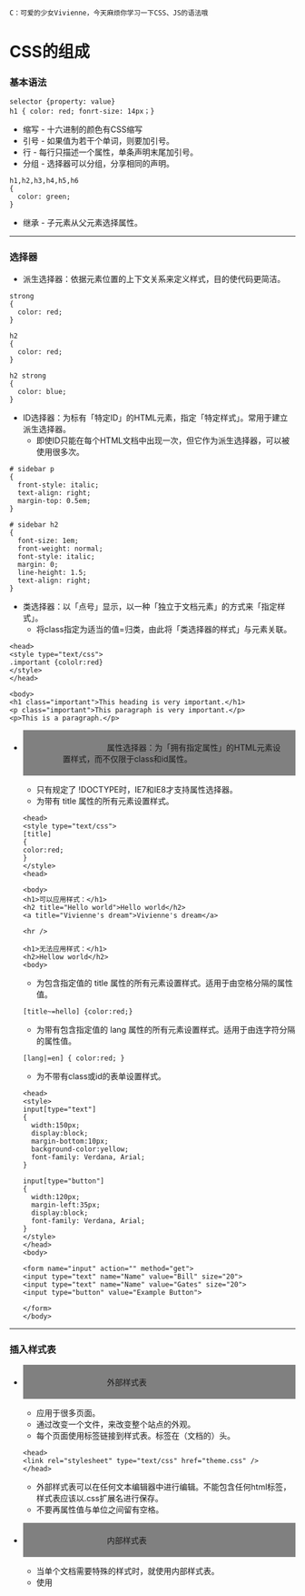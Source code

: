 ```
C：可爱的少女Vivienne，今天麻烦你学习一下CSS、JS的语法哦
```

# CSS的组成
  
### 基本语法
  ```
  selector {property: value}
  h1 { color: red; fonrt-size: 14px；}
  ```
  * 缩写 - 十六进制的颜色有CSS缩写
  * 引号 - 如果值为若干个单词，则要加引号。
  * 行 - 每行只描述一个属性，单条声明末尾加引号。
  * 分组 - 选择器可以分组，分享相同的声明。
  ```
  h1,h2,h3,h4,h5,h6
  {
    color: green;
  }
  ```
  - 继承 - 子元素从父元素选择属性。
  
 ---
  
### 选择器
  * 派生选择器：依据元素位置的上下文关系来定义样式，目的使代码更简洁。
  ```
  strong
  {
    color: red;
  }
  
  h2
  {
    color: red;
  }

  h2 strong
  {
    color: blue;
  }
  ```

  * ID选择器：为标有「特定ID」的HTML元素，指定「特定样式」。常用于建立派生选择器。
    - 即使ID只能在每个HTML文档中出现一次，但它作为派生选择器，可以被使用很多次。
  ```
  # sidebar p 
  {
    front-style: italic;
    text-align: right;
    margin-top: 0.5em;
  }
    
  # sidebar h2 
  {
    font-size: 1em;
    front-weight: normal;
    font-style: italic;
    margin: 0;
    line-height: 1.5;
    text-align: right;
  }
  ```
  
  * 类选择器：以「点号」显示，以一种「独立于文档元素」的方式来「指定样式」。
    - 将class指定为适当的值=归类，由此将「类选择器的样式」与元素关联。
  ```
  <head>
  <style type="text/css">
  .important {cololr:red}
  </style>
  </head>

  <body>
  <h1 class="important">This heading is very important.</h1>
  <p class="important">This paragraph is very important.</p>
  <p>This is a paragraph.</p>
  ```
 
  * 属性选择器：为「拥有指定属性」的HTML元素设置样式，而不仅限于class和id属性。 
    - 只有规定了 !DOCTYPE时，IE7和IE8才支持属性选择器。
    - 为带有 title 属性的所有元素设置样式。
    ```
    <head>
    <style type="text/css">
    [title]
    {
    color:red;
    }
    </style>
    <head>

    <body>
    <h1>可以应用样式：</h1>
    <h2 title="Hello world">Hello world</h2>
    <a title="Vivienne's dream">Vivienne's dream</a>

    <hr />

    <h1>无法应用样式：</h1>
    <h2>Hellow world</h2>
    <body>
    ```
  
    - 为包含指定值的 title 属性的所有元素设置样式。适用于由空格分隔的属性值。
    ```
    [title~=hello] {color:red;}
    ```
  
    - 为带有包含指定值的 lang 属性的所有元素设置样式。适用于由连字符分隔的属性值。
    ```
    [lang|=en] { color:red; }
    ```
  
    - 为不带有class或id的表单设置样式。
    ```
    <head>
    <style>
    input[type="text"]
    {
      width:150px;
      display:block;
      margin-bottom:10px;
      background-color:yellow;
      font-family: Verdana, Arial;
    }

    input[type="button"]
    {
      width:120px;
      margin-left:35px;
      display:block;
      font-family: Verdana, Arial;
    }
    </style>
    </head>
    <body>

    <form name="input" action="" method="get">
    <input type="text" name="Name" value="Bill" size="20">
    <input type="text" name="Name" value="Gates" size="20">
    <input type="button" value="Example Button">

    </form>
    </body>
    ```  
  ---

### 插入样式表
  * 外部样式表
    - 应用于很多页面。
    - 通过改变一个文件，来改变整个站点的外观。
    - 每个页面使用<link>标签链接到样式表。<link>标签在（文档的）头。
    ```
    <head>
    <link rel="stylesheet" type="text/css" href="theme.css" />
    </head>
    ```
    - 外部样式表可以在任何文本编辑器中进行编辑。不能包含任何html标签，样式表应该以.css扩展名进行保存。
    - 不要再属性值与单位之间留有空格。
  
  * 内部样式表
    - 当单个文档需要特殊的样式时，就使用内部样式表。
    - 使用<style>标签在文档头部定义内部样式表。
  
    ```
    <head>
    <style type="text/css">
    hr {color: sienna;}
    p {margin-lift:20px}
    body {background-image: url("images/back40.gif");}
    </style>
    </head>  
    ```
---

# CSS样式

### CSS背景：可以用纯色或图像作为背景；但所有背景属性都不能继承。
  * 背景色：使用「 background-color 」属性设置。
  ```
  /*设置背景色*/
  P {background-color: gray;}
  
  /*设置背景色后作一点延伸*/
  p {background-color: gray; padding: 20px;}
  
  /*所有元素都可以设置背景色，从body到em和a等行内元素*/
  /*background-color不能继承，默认值是transparent。*/
  ```
  
  * 背景图像：使用「 background-image 」属性设置。默认值是 none，表示背景上没有放置任何图像。
  ```
  /*设置背景图像前，要先为这个图像属性设置一个URL值*/
  body {background-image: url(/i/eg_bg_04.gif);}
  
  /*设置body元素以外的背景，如以下是对段落的设置*/
  p.flower {background-image: url(/i/eg_bg_03.gif);}
  
  /*设置行内元素的背景图像，如以下是对链接的设置*/
  a.radio {background-image: url(/i/eg_bg_07.gif);}
  ```
  
  * 背景重复：使用「 background-repeat」属性设置，即对背景图像进行平铺。
    - repeat-x 和 repeat-y 分别导致图像只在水平或垂直方向上重复
    - no-repeat 则不允许图像在任何方向上平铺。
    - 背景图像默认从左上角开始平铺。
    ```
    body
    { 
    background-image: url(/i/eg_bg_03.gif);
    background-repeat: repeat-y;
    }
    ```
  
  * 背景定位：使用「 background-position」属性设置,改变图像在背景的位置。
  ```
  /*使一个背景图像居中*/
  body
  { 
    background-image:url('/i/eg_bg_03.gif');
    background-repeat:no-repeat;
    background-position:center;
  }
  ```
  
  - 关键词
    - 定位值有许多关键字，如top、bottom、left、right 和 center。
    - 关键词可按任何顺序出现，不能超过两个：一个对应水平方向，另一个对应垂直方向。
    - 关键词如只出现了一个，另一个默认为center。
  
  - 百分数值
    - 以下是使一个图像居中，百分数值同时应用于元素和图像。
    ```
    body
    { 
    background-image:url('/i/eg_bg_03.gif');
    background-repeat:no-repeat;
    background-position:50% 50%;
    }
    
    ```
    - 如果只提供一个百分数值，所提供的这个值将用作水平值，垂直值将假设为50%。
    - 以下是把图像放在水平方向 2/3、垂直方向 1/3 处。
    ```
    body
    { 
    background-image:url('/i/eg_bg_03.gif');
    background-repeat:no-repeat;
    background-position:66% 33%;
    }
    ```
  - 长度值
    - 指元素内「边距区」左上角的偏移，偏移点是图像的左上角。
    ```
    /*以下是把图像的左上角置于元素内「边距区」左上角向右 50 像素、向下 100 像素*/
    body
    { 
      background-image:url('/i/eg_bg_03.gif');
      background-repeat:no-repeat;
      background-position:50px 100px;
    }
  
   - 偏移只是从一个左上角到另一个左上角，即图像的左上角与 background-position 声明中的「指定点」对齐。
     ```
  
  * 背景锁定：使文档向下滚动时，背景图像不受影响，即锁定背景。
    ```
    body
    {
    background-image:url(/i/eg_bg_02.gif);
    background-repeat:no-repeat;
    background-attachment:fixed
    }
    ```
   - background-attachment 属性的默认值是scroll，意指在默认情况下，背景会随文档滚动。

---

### CSS文本：定义文本的外观，包括颜色、字符间距、对齐、装饰、缩进等。
  - 缩进文本：使用「text-indent」属性设置，实现文本缩进。所有元素的第一行都可以缩进一个给定的长度，该长度甚至可以是负值。
  ```
  p {text-indent; 5em;}
  /*无法对行内元素、图像之类的替换元素应用*/
  /*如果一个块级元素的首行有一个图像，它会随该行的其余文本移动*/
  /*如果想把一个行内元素的第一行缩进，可以用左内边距或外边距创造这种效果*/
  
  /*设置负值*/
  p {text-indent; -5em;}
  /*可以实现很多有趣效果，比如“悬挂缩进”*/
  /*对段落设置负值后，首行某些文本可能超出浏览器窗口的左边界，建议设置外边距或内边距*/
  p {text-indent: -5em; padding-left: 5em;}
  
  /*使用百分值*/
  /*百分值要相对于缩进元素父元素的宽度。如果缩进值设置为20%，所影响元素的第一行会缩进其父元素宽度的20%*/
  div {width: 500px;}
  p {text-indent:20%}
  
  /*继承*/
  /*text-indent属性可以继承*/
  ```
  
  - 水平对齐：使用「text-align」属性设置一个元素中的文本行互相之间的对齐方式，默认值是left。（希伯来语和阿拉伯语之类的语言，默认值是right）
  1. 「text-align: center」与「CENTER」不同。前者不会控制元素的对齐，只影响内部内容，使文本受影响，后者会把整个元素居中。
  2. 「justify」是使两端对齐。
  
    <br />
    
  - 字间隔：使用「word-spacing」属性设置，默认值是normal即为设置值0。设置正长度为增加间隔，负值为拉近。
  ```
  p. spread {word-spacing: 30px;}
  p.tight {word-spacing: -0.5em;}
  ```
  
    <br />
    
  - 字母间隔：使用「letter-spacing」属性设置，修改的是字符或字母之间的间隔。（语法跟字间隔一样）
    
    <br />
   
   - 字符转换：使用「text-transform」属性处理文本的大小写。
   1. 拥有四个值分别是：none、uppercase（大写）、loswercase（小写）、capitalize（首字母大写）。
   ```
   h1 {text-transform: uppercase}
   ```
  
    <br />
   
   - 文本装饰：使用「text-decoration」属性。
   1. 拥有5个值分别是：none、underline、overline、line-through、blink（文本闪烁）。
   2. none值会关闭原本应用到一个元素上的所有装饰。
   ```
   /*多种装饰*/
   a:link a:visited {text-decoration: underline overline;}
   
   /*两个不同的装饰都与同一元素匹配时，胜出的值会替代另一个*/
   h2.stricken {text-decoration: line-through;}
   h2 {text-decoration: underline overline;}
   ```
   
    <br />
     
   - 处理空白符：使用「white-space」属性进行空格、换行和tab字符的处理。
   1. XHTML默认将所有空白符，合并为一个空格；回车也会转换成空格。
  ```
  p {white-space: normal;}
  ```
   2. 拥有4个值分别是：pre（不合并空白符，保留换行符）、nowrap（合并空白符，防止换行）、prew-arap(不合并空白符，保留换行符且自动换行，）、pre-line（合并空白符，保留换行符且自动换行）
   
    <br />
      
   * CSS字体：定义文本的字体系列、大小、加粗、风斜（如斜体）和变形（如小型大写字母）。
   1. 通用字体系列 - 拥有相似外观的字体系统组合：Serif、Sans-serif、Monospace、Cursive、Fantasy
   2. 特定字体系列 - 具体的字体系列 （如"Times"）
   
    <br />
      
   - 指定字体系列：使用「font-family」属性定义文本的字体系列。
   1. 如果用户代理上没有安装指定的字体，则显示用户代理的默认字体。
   2. 可以通过一次设置候选字体，不限数目，按照优先顺序排列，用逗号衔接，让用户代理按顺序找到能用的字体。
   ```
   p {font-family: Times, Georgia, serif;}
   ```
   3. 当字体名中有一个或以上的空格，或者包含#或$等符号，就需要被加上引号。
   
    <br />
      
   - 字体风格：使用「font-style」属性，通常用于规定斜体文本。
   1. 拥有三个值分别是：normal、italic、oblique（竖直文本的倾斜版本）。后二者在web浏览器上看上去完全一样。
   
    <br />
    
    - 字体变形：使用「font-variant」属性设定小型大写字母。
    ```
    p{font-variant:small-caps;}
    ```
     
    <br />
    
   - 字体加粗：使用「font-weight」属性设置文本的粗细。
   1. 加粗度分为9级，从100=900。（Normal=400，Bold=700）
   2. 设置「bolder」时，显示的字体将会比其继承值更粗。
     
    <br />
    
    - 字体大小：使用「font-size」属性设置文本大小。
    1. 可以设置为绝对值和相对值。
    2. 普通文本（如段落）的默认大小是16像素（16px=1em）。
    3. 可以使用em单位替代pixels。
    4. 结合使用百分比和EM为常用手段。
    ```
    body {font-size:100%;}
    h1{font-size:3/75em;}
    p{font-size:0.875em;}
  
